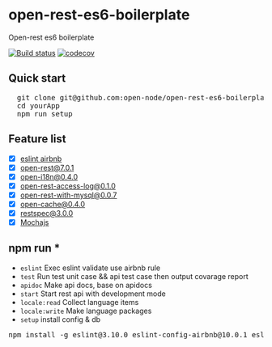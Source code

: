 # open-rest-es6-boilerplate
Open-rest es6 boilerplate

[![Build status](https://api.travis-ci.org/open-node/open-rest-es6-boilerplate.svg?branch=master)](https://travis-ci.org/open-node/open-rest-es6-boilerplate)
[![codecov](https://codecov.io/gh/open-node/open-rest-es6-boilerplate/branch/master/graph/badge.svg)](https://codecov.io/gh/open-node/open-rest-es6-boilerplate)

## Quick start
<pre>
  git clone git@github.com:open-node/open-rest-es6-boilerplate.git yourApp
  cd yourApp
  npm run setup
</pre>

## Feature list
- [x] [eslint airbnb](https://github.com/airbnb/javascript)
- [x] [open-rest@7.0.1](https://github.com/open-node/open-rest)
- [x] [open-i18n@0.4.0](https://github.com/open-node/open-i18n)
- [x] [open-rest-access-log@0.1.0](https://github.com/open-node/open-rest-access-log)
- [x] [open-rest-with-mysql@0.0.7](https://github.com/open-node/open-rest-with-mysql)
- [x] [open-cache@0.4.0](https://github.com/open-node/open-cache)
- [x] [restspec@3.0.0](https://github.com/open-node/restspec)
- [x] [Mochajs](https://mochajs.org/)

## npm run *
  * `eslint` Exec eslint validate use airbnb rule
  * `test` Run test unit case && api test case then output covarage report
  * `apidoc` Make api docs, base on apidocs
  * `start` Start rest api with development mode
  * `locale:read` Collect language items
  * `locale:write` Make language packages
  * `setup` install config & db

<pre>npm install -g eslint@3.10.0 eslint-config-airbnb@10.0.1 eslint-plugin-import@1.16.0 eslint-plugin-jsx-a11y@2.2.3 eslint-plugin-react@6.4.1</pre>

